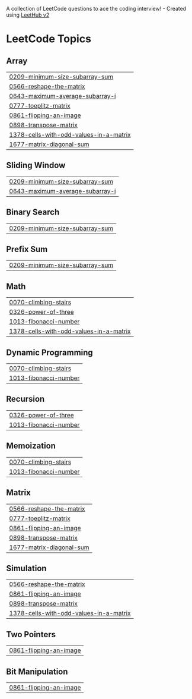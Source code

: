 A collection of LeetCode questions to ace the coding interview! - Created using [LeetHub v2](https://github.com/arunbhardwaj/LeetHub-2.0)
<!---LeetCode Topics Start-->
# LeetCode Topics
## Array
|  |
| ------- |
| [0209-minimum-size-subarray-sum](https://github.com/FayazBalajipeta/leetcode/tree/master/0209-minimum-size-subarray-sum) |
| [0566-reshape-the-matrix](https://github.com/FayazBalajipeta/leetcode/tree/master/0566-reshape-the-matrix) |
| [0643-maximum-average-subarray-i](https://github.com/FayazBalajipeta/leetcode/tree/master/0643-maximum-average-subarray-i) |
| [0777-toeplitz-matrix](https://github.com/FayazBalajipeta/leetcode/tree/master/0777-toeplitz-matrix) |
| [0861-flipping-an-image](https://github.com/FayazBalajipeta/leetcode/tree/master/0861-flipping-an-image) |
| [0898-transpose-matrix](https://github.com/FayazBalajipeta/leetcode/tree/master/0898-transpose-matrix) |
| [1378-cells-with-odd-values-in-a-matrix](https://github.com/FayazBalajipeta/leetcode/tree/master/1378-cells-with-odd-values-in-a-matrix) |
| [1677-matrix-diagonal-sum](https://github.com/FayazBalajipeta/leetcode/tree/master/1677-matrix-diagonal-sum) |
## Sliding Window
|  |
| ------- |
| [0209-minimum-size-subarray-sum](https://github.com/FayazBalajipeta/leetcode/tree/master/0209-minimum-size-subarray-sum) |
| [0643-maximum-average-subarray-i](https://github.com/FayazBalajipeta/leetcode/tree/master/0643-maximum-average-subarray-i) |
## Binary Search
|  |
| ------- |
| [0209-minimum-size-subarray-sum](https://github.com/FayazBalajipeta/leetcode/tree/master/0209-minimum-size-subarray-sum) |
## Prefix Sum
|  |
| ------- |
| [0209-minimum-size-subarray-sum](https://github.com/FayazBalajipeta/leetcode/tree/master/0209-minimum-size-subarray-sum) |
## Math
|  |
| ------- |
| [0070-climbing-stairs](https://github.com/FayazBalajipeta/leetcode/tree/master/0070-climbing-stairs) |
| [0326-power-of-three](https://github.com/FayazBalajipeta/leetcode/tree/master/0326-power-of-three) |
| [1013-fibonacci-number](https://github.com/FayazBalajipeta/leetcode/tree/master/1013-fibonacci-number) |
| [1378-cells-with-odd-values-in-a-matrix](https://github.com/FayazBalajipeta/leetcode/tree/master/1378-cells-with-odd-values-in-a-matrix) |
## Dynamic Programming
|  |
| ------- |
| [0070-climbing-stairs](https://github.com/FayazBalajipeta/leetcode/tree/master/0070-climbing-stairs) |
| [1013-fibonacci-number](https://github.com/FayazBalajipeta/leetcode/tree/master/1013-fibonacci-number) |
## Recursion
|  |
| ------- |
| [0326-power-of-three](https://github.com/FayazBalajipeta/leetcode/tree/master/0326-power-of-three) |
| [1013-fibonacci-number](https://github.com/FayazBalajipeta/leetcode/tree/master/1013-fibonacci-number) |
## Memoization
|  |
| ------- |
| [0070-climbing-stairs](https://github.com/FayazBalajipeta/leetcode/tree/master/0070-climbing-stairs) |
| [1013-fibonacci-number](https://github.com/FayazBalajipeta/leetcode/tree/master/1013-fibonacci-number) |
## Matrix
|  |
| ------- |
| [0566-reshape-the-matrix](https://github.com/FayazBalajipeta/leetcode/tree/master/0566-reshape-the-matrix) |
| [0777-toeplitz-matrix](https://github.com/FayazBalajipeta/leetcode/tree/master/0777-toeplitz-matrix) |
| [0861-flipping-an-image](https://github.com/FayazBalajipeta/leetcode/tree/master/0861-flipping-an-image) |
| [0898-transpose-matrix](https://github.com/FayazBalajipeta/leetcode/tree/master/0898-transpose-matrix) |
| [1677-matrix-diagonal-sum](https://github.com/FayazBalajipeta/leetcode/tree/master/1677-matrix-diagonal-sum) |
## Simulation
|  |
| ------- |
| [0566-reshape-the-matrix](https://github.com/FayazBalajipeta/leetcode/tree/master/0566-reshape-the-matrix) |
| [0861-flipping-an-image](https://github.com/FayazBalajipeta/leetcode/tree/master/0861-flipping-an-image) |
| [0898-transpose-matrix](https://github.com/FayazBalajipeta/leetcode/tree/master/0898-transpose-matrix) |
| [1378-cells-with-odd-values-in-a-matrix](https://github.com/FayazBalajipeta/leetcode/tree/master/1378-cells-with-odd-values-in-a-matrix) |
## Two Pointers
|  |
| ------- |
| [0861-flipping-an-image](https://github.com/FayazBalajipeta/leetcode/tree/master/0861-flipping-an-image) |
## Bit Manipulation
|  |
| ------- |
| [0861-flipping-an-image](https://github.com/FayazBalajipeta/leetcode/tree/master/0861-flipping-an-image) |
<!---LeetCode Topics End-->